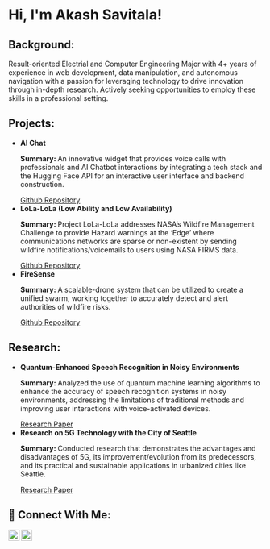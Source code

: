 <h1>Hi, I'm Akash Savitala!</h1>

<h2>Background:</h2>

<p>Result-oriented Electrial and Computer Engineering Major with 4+ years of experience in web development, data manipulation, and autonomous navigation with a passion for leveraging technology to drive innovation through in-depth research. Actively seeking opportunities to employ these skills in a professional setting. </p>

<h2>Projects:</h2>
<ul>
  <li>
    <b>AI Chat</b>
    <p><b>Summary: </b>An innovative widget that provides voice calls with professionals and AI Chatbot interactions by integrating a tech stack and the Hugging Face API for an interactive user interface and backend construction.</p>
    <a href="https://github.com/AkashSavitala/AI_Chat_Widget.git">Github Repository</a>
  </li>
  
  <li>
    <b>LoLa-LoLa (Low Ability and Low Availability)</b>
    <p><b>Summary: </b>Project LoLa-LoLa addresses NASA’s Wildfire Management Challenge to provide Hazard warnings at the ‘Edge’ where communications networks are sparse or non-existent by sending wildfire notifications/voicemails to users using NASA FIRMS data.</p>
    <a href="https://github.com/vigneshSrinivasan2005/LoLa-LoLa">Github Repository</a>
  </li>
  
  <li>
    <b>FireSense</b>
    <p><b>Summary: </b>A scalable-drone system that can be utilized to create a unified swarm, working together to accurately detect and alert authorities of wildfire risks.</p>
    <a href="https://github.com/Team-FireSense/FireSense.git">Github Repository</a>
  </li>
</ul>
 
<h2>Research:</h2>
<ul>
  <li>
    <b>Quantum-Enhanced Speech Recognition in Noisy Environments</b>
    <p><b>Summary: </b>Analyzed the use of quantum machine learning algorithms to enhance the accuracy of speech recognition systems in noisy environments, addressing the limitations of traditional methods and improving user interactions with voice-activated devices.</p>
    <a href="https://drive.google.com/file/d/1p3BlkTNfPFZRwaQJ72R1KURLt_6C6ADh/view?usp=sharing">Research Paper</a>
  </li>
  
  <li>
    <b>Research on 5G Technology with the City of Seattle</b>
    <p><b>Summary: </b>Conducted research that demonstrates the advantages and disadvantages of 5G, its improvement/evolution from its predecessors, and its practical and sustainable applications in urbanized cities like Seattle.</p>
    <a href="https://drive.google.com/file/d/11atKLoEjaGEygNSkSFKJsQjbbkrTUete/view">Research Paper</a>
  </li>
</ul>

<h2> 🤳 Connect With Me:</h2>

[<img align="left" alt="AkashSavitala | LinkedIn" width="22px" src="https://cdn.jsdelivr.net/npm/simple-icons@v3/icons/linkedin.svg" />][linkedin]
[<img align="left" alt="AkashSavitala | Facebook" width="22px" src="https://cdn.jsdelivr.net/npm/simple-icons@v3/icons/facebook.svg" />][facebook]

[facebook]: https://www.facebook.com/akash.savitala/
[linkedin]: https://www.linkedin.com/in/akash-savitala

<!--

Here are some ideas to get you started:

- 🔭 I’m currently working on ...
- 🌱 I’m currently learning ...
- 👯 I’m looking to collaborate on ...
- 🤔 I’m looking for help with ...
- 💬 Ask me about ...
- 📫 How to reach me: ...
- 😄 Pronouns: ...
- ⚡ Fun fact: ...
-->
